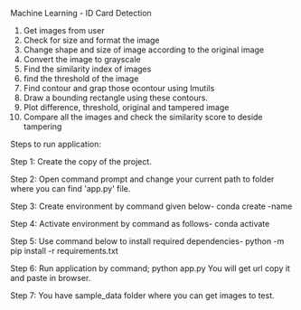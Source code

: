 Machine Learning -  ID Card Detection

1. Get images from user
2. Check for size and format the image
3. Change shape and size of image according to the original image
4. Convert the image to grayscale
5. Find the similarity index of images
6. find the threshold of the image
7. Find contour and grap those ocontour using Imutils
8. Draw a bounding rectangle using these contours.
9. Plot difference, threshold, original and tampered image
10. Compare all the images and check the similarity score to deside tampering




Steps to run application:

Step 1:	Create the copy of the project.

Step 2: Open command prompt and change your current path 
to folder where you can find 'app.py' file.

Step 3: Create environment by command given below-
conda create -name <environment name>
  
Step 4: Activate environment by command as follows-
conda activate <environment name>
  
Step 5: Use command below to install required dependencies-
python -m pip install -r requirements.txt
  
Step 6: Run application by command;
python app.py
You will get url copy it and paste in browser.
  
Step 7: You have sample_data folder where you can get images to test.
